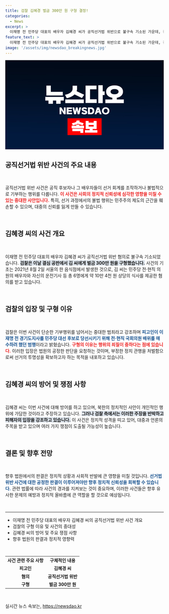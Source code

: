 ```yaml
---
title: 검찰 김혜경 벌금 300만 원 구형 결정!
categories:
  - News
excerpt: >
  이재명 전 민주당 대표의 배우자 김혜경 씨가 공직선거법 위반으로 불구속 기소된 가운데, 검찰이 300만 원 벌금을 구형했습니다. 김 씨는 민주당 대선 후보 당선을 위해 전·현직 의원 배우자들을 매수하려 한 혐의로 재판에 회부된 상태입니다.
feature_text: >
  이재명 전 민주당 대표의 배우자 김혜경 씨가 공직선거법 위반으로 불구속 기소된 가운데, 검찰이 300만 원 벌금을 구형했습니다. 김 씨는 민주당 대선 후보 당선을 위해 전·현직 의원 배우자들을 매수하려 한 혐의로 재판에 회부된 상태입니다.
image: '/assets/img/newsdao_breakingnews.jpg'
---
```


<p><img src="/assets/img/newsdao_breakingnews.jpg" alt="firstkoreanews 속보" /></p>

<h2 data-ke-size="size26">공직선거법 위반 사건의 주요 내용</h2>

<p data-ke-size="size16">&nbsp;</p>

<p>공직선거법 위반 사건은 공직 후보자나 그 배우자들이 선거 회계를 조작하거나 불법적으로 기부하는 행위를 다룹니다. <b><span style="color: #ee2323;">이 사건은 사회의 정치적 신뢰성에 심각한 영향을 미칠 수 있는 중대한 사안입니다.</span></b> 특히, 선거 과정에서의 불법 행위는 민주주의 제도의 근간을 훼손할 수 있으며, 대중의 신뢰를 잃게 만들 수 있습니다.</p>

<p data-ke-size="size16">&nbsp;</p>

<h2 data-ke-size="size26">김혜경 씨의 사건 개요</h2>

<p data-ke-size="size16">&nbsp;</p>

<p>이재명 전 민주당 대표의 배우자 김혜경 씨가 공직선거법 위반 혐의로 불구속 기소되었습니다. <b><span style="background-color: #21538527;">검찰은 이날 결심 공판에서 김 씨에게 벌금 300만 원을 구형했습니다.</span></b> 사건의 기초는 2021년 8월 2일 서울의 한 음식점에서 발생한 것으로, 김 씨는 민주당 전·현직 의원의 배우자와 자신의 운전기사 등 총 6명에게 약 10만 4천 원 상당의 식사를 제공한 혐의를 받고 있습니다.</p>

<p data-ke-size="size16">&nbsp;</p>

<h2 data-ke-size="size26">검찰의 입장 및 구형 이유</h2>

<p data-ke-size="size16">&nbsp;</p>

<p>검찰은 이번 사건이 단순한 기부행위를 넘어서는 중대한 범죄라고 강조하며 <b><span style="color: #1a5490;">피고인이 이재명 전 경기도지사를 민주당 대선 후보로 당선시키기 위해 전·현직 국회의원 배위를 매수하려 했던 범행</span></b>이라고 밝혔습니다. <b><span style="color: #ee2323;">구형의 이유는 행위의 죄질이 중하다는 점에 있습니다.</span></b> 이러한 입장은 법원의 공정한 판단을 요청하는 것이며, 부정한 정치 관행을 처벌함으로써 선거의 투명성을 확보하고자 하는 목적을 내포하고 있습니다.</p>

<p data-ke-size="size16">&nbsp;</p>

<h2 data-ke-size="size26">김혜경 씨의 방어 및 쟁점 사항</h2>

<p data-ke-size="size16">&nbsp;</p>

<p>김혜경 씨는 이번 사건에 대해 방어를 하고 있으며, 북한의 정치적인 사안이 개인적인 행위에 가담한 것이라고 주장하고 있습니다. <b><span style="background-color: #21538527;">그러나 검찰 측에서는 이러한 주장을 반박하고 피해자의 입장을 강조하고 있습니다.</span></b> 이 사건은 정치적 성격을 띠고 있어, 대중과 언론의 주목을 받고 있으며 여러 가지 쟁점이 도출될 가능성이 높습니다.</p>

<p data-ke-size="size16">&nbsp;</p>

<h2 data-ke-size="size26">결론 및 향후 전망</h2>

<p data-ke-size="size16">&nbsp;</p>

<p>향후 법원에서의 판결은 정치적 상황과 사회적 반발에 큰 영향을 미칠 것입니다. <b><span style="color: #1a5490;">선거법 위반 사건에 대한 공정한 판결이 이루어져야만 향후 정치적 신뢰성을 회복할 수 있습니다.</span></b> 관련 법률에 따라 사건의 경과를 지켜보는 것이 중요하며, 이러한 사건들은 향후 유사한 문제의 예방과 정치적 올바름에 큰 역할을 할 것으로 예상됩니다.</p>

<p data-ke-size="size16">&nbsp;</p>

<hr/>

<ul>
    <li>이재명 전 민주당 대표의 배우자 김혜경 씨의 공직선거법 위반 사건 개요</li>
    <li>검찰의 구형 이유 및 사건의 중대성</li>
    <li>김혜경 씨의 방어 및 주요 쟁점 사항</li>
    <li>향후 법원의 판결과 정치적 영향력</li>
</ul>

<p data-ke-size="size16">&nbsp;</p>

<table style="width: 100%;">
    <tr>
        <td style="text-align: center; height: 17px;"><b>사건 관련 주요 사항</b></td>
        <td style="text-align: center; height: 17px;"><b>구체적인 내용</b></td>
    </tr>
    <tr>
        <td style="text-align: center; height: 17px;"><b>피고인</b></td>
        <td style="text-align: center; height: 17px;"><b>김혜경 씨</b></td>
    </tr>
    <tr>
        <td style="text-align: center; height: 17px;"><b>혐의</b></td>
        <td style="text-align: center; height: 17px;"><b>공직선거법 위반</b></td>
    </tr>
    <tr>
        <td style="text-align: center; height: 17px;"><b>구형</b></td>
        <td style="text-align: center; height: 17px;"><b>벌금 300만 원</b></td>
    </tr>
</table>

<p data-ke-size="size16">&nbsp;</p>
실시간 뉴스 속보는, <a href="https://newsdao.kr" rel="dofollow">https://newsdao.kr</a>


